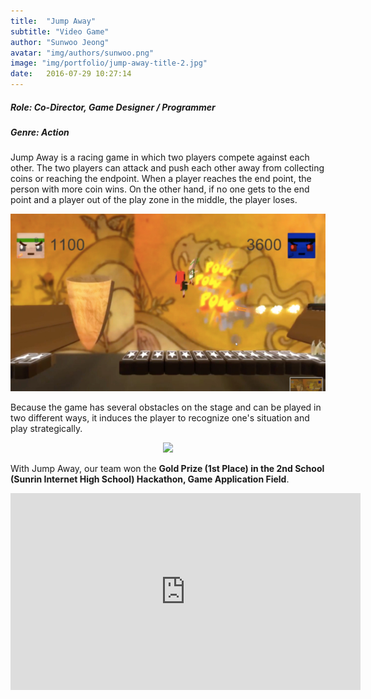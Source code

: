 ```yaml
---
title:  "Jump Away"
subtitle: "Video Game"
author: "Sunwoo Jeong"
avatar: "img/authors/sunwoo.png"
image: "img/portfolio/jump-away-title-2.jpg"
date:   2016-07-29 10:27:14
---
```


##### Role: Co-Director, Game Designer / Programmer
##### Genre: Action

Jump Away is a racing game in which two players compete against each other. The two players can attack and push each other away from collecting coins or reaching the endpoint. When a player reaches the end point, the person with more coin wins. On the other hand, if no one gets to the end point and a player out of the play zone in the middle, the player loses.

<center> <img src="/img/portfolio/jump-away-fight-2.jpg"/> </center>

Because the game has several obstacles on the stage and can be played in two different ways, it induces the player to recognize one's situation and play strategically.

<center> <img src="/img/portfolio/jump-away-gameplay.gif"/> </center>

With Jump Away, our team won the **Gold Prize (1st Place) in the 2nd School (Sunrin Internet High School) Hackathon, Game Application Field**.

<center>
<iframe width="560" height="315" src="https://www.youtube.com/embed/4myoco8XCLw" frameborder="0" allow="accelerometer; autoplay; encrypted-media; gyroscope; picture-in-picture" allowfullscreen></iframe>
</center>
